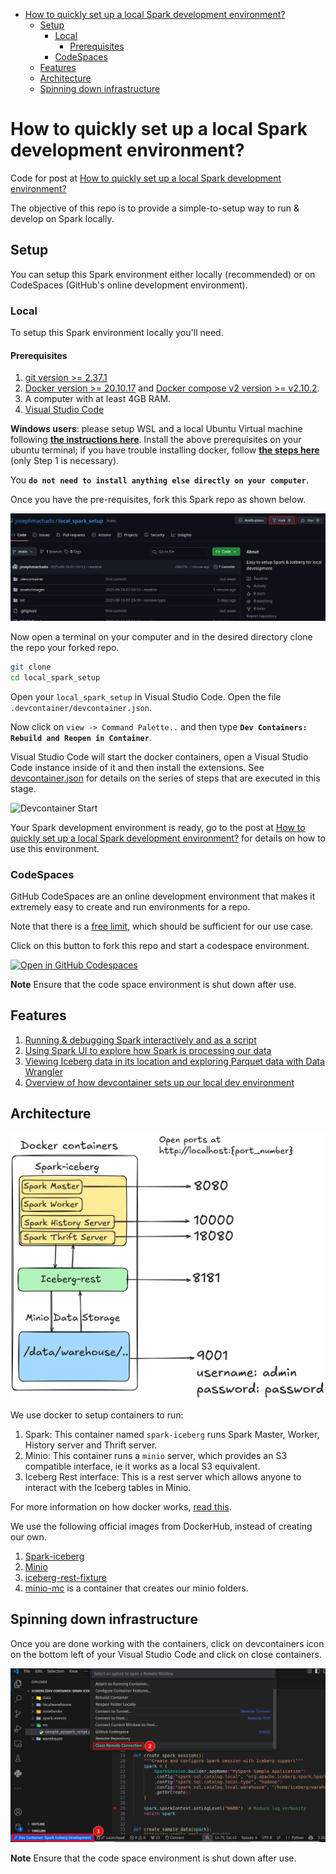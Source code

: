 * [How to quickly set up a local Spark development environment?](#how-to-quickly-set-up-a-local-spark-development-environment)
    * [Setup](#setup)
        * [Local](#local)
            * [Prerequisites](#prerequisites)
        * [CodeSpaces](#codespaces)
    * [Features](#features)
    * [Architecture](#architecture)
    * [Spinning down infrastructure](#spinning-down-infrastructure)

# How to quickly set up a local Spark development environment?

Code for post at [How to quickly set up a local Spark development environment?](https://www.startdataengineering.com/post/spark-local-setup/)

The objective of this repo is to provide a simple-to-setup way to run & develop on Spark locally.

## Setup

You can setup this Spark environment either locally (recommended) or on CodeSpaces (GitHub's online development environment).

### Local

To setup this Spark environment locally you'll need.

#### Prerequisites

1. [git version >= 2.37.1](https://github.com/git-guides/install-git)
2. [Docker version >= 20.10.17](https://docs.docker.com/engine/install/) and [Docker compose v2 version >= v2.10.2](https://docs.docker.com/compose/#compose-v2-and-the-new-docker-compose-command).
3. A computer with at least 4GB RAM.
4. [Visual Studio Code](https://code.visualstudio.com/download)

**Windows users**: please setup WSL and a local Ubuntu Virtual machine following **[the instructions here](https://ubuntu.com/tutorials/install-ubuntu-on-wsl2-on-windows-10#1-overview)**. Install the above prerequisites on your ubuntu terminal; if you have trouble installing docker, follow **[the steps here](https://www.digitalocean.com/community/tutorials/how-to-install-and-use-docker-on-ubuntu-22-04#step-1-installing-docker)** (only Step 1 is necessary).

You **`do not need to install anything else directly on your computer`**.

Once you have the pre-requisites, fork this Spark repo as shown below.

![Fork](./assets/images/fork.png)

Now open a terminal on your computer and in the desired directory clone the repo your forked repo.

```bash
git clone
cd local_spark_setup
```

Open your `local_spark_setup` in Visual Studio Code. Open the file `.devcontainer/devcontainer.json`.

Now click on `view -> Command Palette..` and then type **`Dev Containers: Rebuild and Reopen in Container`**.

Visual Studio Code will start the docker containers, open a Visual Studio Code instance inside of it and then install the extensions. See [devcontainer.json](.devcontainer/devcontainer.json) for details on the series of steps that are executed in this stage.

![Devcontainer Start](./assets/gifs/devcontainer.GIF)

Your Spark development environment is ready, go to the post at [How to quickly set up a local Spark development environment?](https://www.startdataengineering.com/post/data-modeling-join-groupby/) for details on how to use this environment.

### CodeSpaces

GitHub CodeSpaces are an online development environment that makes it extremely easy to create and run environments for a repo.

Note that there is a [free limit](https://github.com/pricing), which should be sufficient for our use case.

Click on this button to fork this repo and start a codespace environment.

[![Open in GitHub Codespaces](https://github.com/codespaces/badge.svg)](https://github.com/codespaces/new?skip_quickstart=true&machine=basicLinux32gb&repo=1040634331&ref=main&devcontainer_path=.devcontainer%2Fdevcontainer.json&geo=UsEast)

**Note** Ensure that the code space environment is shut down after use.

## Features

1. [Running & debugging Spark interactively and as a script](https://www.startdataengineering.com/post/spark-local-setup/#31-run-code-interactively-with-jupyter-notebook)
2. [Using Spark UI to explore how Spark is processing our data](https://www.startdataengineering.com/post/spark-local-setup/#33-explore-spark-performance-with-the-spark-ui)
3. [Viewing Iceberg data in its location and exploring Parquet data with Data Wrangler](https://www.startdataengineering.com/post/spark-local-setup/#34-examine-iceberg-data-with-data-wrangler-local-only)
4. [Overview of how devcontainer sets up our local dev environment](https://www.startdataengineering.com/post/spark-local-setup/#35-devcontainers-make-it-easy-to-set-up-a-local-spark-environment)

## Architecture

![Architecture](./assets/images/local_spark_setup_arch.png)

We use docker to setup containers to run:

1. Spark: This container named `spark-iceberg` runs Spark Master, Worker, History server and Thrift server.
2. Minio: This container runs a `minio` server, which provides an S3 compatible interface, ie it works as a local S3 equivalent.
3. Iceberg Rest interface: This is a rest server which allows anyone to interact with the Iceberg tables in Minio.

For more information on how docker works, [read this](https://www.startdataengineering.com/post/docker-for-de/).

We use the following official images from DockerHub, instead of creating our own.

1. [Spark-iceberg](https://hub.docker.com/r/tabulario/spark-iceberg)
2. [Minio](https://hub.docker.com/r/minio/minio)
3. [iceberg-rest-fixture](https://hub.docker.com/r/apache/iceberg-rest-fixture)
4. [minio-mc](https://hub.docker.com/r/minio/mc) is a container that creates our minio folders.

## Spinning down infrastructure

Once you are done working with the containers, click on devcontainers icon on the bottom left of your Visual Studio Code and click on close containers.

![Close devcontainers](assets/images/close.png)

**Note** Ensure that the code space environment is shut down after use.
